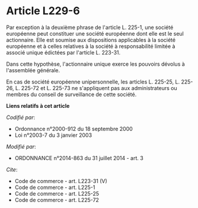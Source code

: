 # Article L229-6

Par exception à la deuxième phrase de l'article L. 225-1, une société européenne peut constituer une société européenne dont
elle est le seul actionnaire. Elle est soumise aux dispositions applicables à la société européenne et à celles relatives à
la société à responsabilité limitée à associé unique édictées par l'article L. 223-31. 

Dans cette hypothèse, l'actionnaire unique exerce les pouvoirs dévolus à l'assemblée générale. 

En cas de société européenne unipersonnelle, les articles L. 225-25, L. 225-26, L. 225-72 et L. 225-73 ne s'appliquent pas
aux administrateurs ou membres du conseil de surveillance de cette société.

**Liens relatifs à cet article**

_Codifié par_:

  - Ordonnance n°2000-912 du 18 septembre 2000
  - Loi n°2003-7 du 3 janvier 2003

_Modifié par_:

  - ORDONNANCE n°2014-863 du 31 juillet 2014 - art. 3

_Cite_:

  - Code de commerce - art. L223-31 (V)
  - Code de commerce - art. L225-1
  - Code de commerce - art. L225-25
  - Code de commerce - art. L225-72
